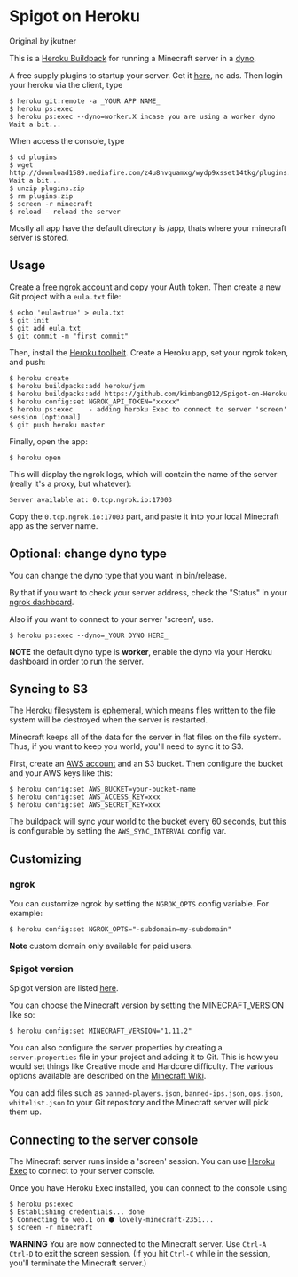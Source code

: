 # Spigot on Heroku
Original by jkutner

This is a [Heroku Buildpack](https://devcenter.heroku.com/articles/buildpacks)
for running a Minecraft server in a [dyno](https://devcenter.heroku.com/articles/dynos).

A free supply plugins to startup your server. Get it [here](http://www.mediafire.com/file/wydp9xsset14tkg/plugins.zip), no ads.
Then login your heroku via the client, type
```
$ heroku git:remote -a _YOUR APP NAME_
$ heroku ps:exec
$ heroku ps:exec --dyno=worker.X incase you are using a worker dyno
Wait a bit...
```

When access the console, type
```
$ cd plugins
$ wget http://download1589.mediafire.com/z4u8hvquamxg/wydp9xsset14tkg/plugins.zip
Wait a bit...
$ unzip plugins.zip
$ rm plugins.zip
$ screen -r minecraft
$ reload - reload the server 
```

Mostly all app have the default directory is /app, thats where your minecraft server is stored.

## Usage

Create a [free ngrok account](https://ngrok.com/) and copy your Auth token. Then create a new Git project with a `eula.txt` file:

```sh-session
$ echo 'eula=true' > eula.txt
$ git init
$ git add eula.txt
$ git commit -m "first commit"
```

Then, install the [Heroku toolbelt](https://toolbelt.heroku.com/).
Create a Heroku app, set your ngrok token, and push:

```sh-session
$ heroku create
$ heroku buildpacks:add heroku/jvm
$ heroku buildpacks:add https://github.com/kimbang012/Spigot-on-Heroku
$ heroku config:set NGROK_API_TOKEN="xxxxx"
$ heroku ps:exec    - adding heroku Exec to connect to server 'screen' session [optional]
$ git push heroku master
```

Finally, open the app:

```sh-session
$ heroku open
```

This will display the ngrok logs, which will contain the name of the server
(really it's a proxy, but whatever):

```
Server available at: 0.tcp.ngrok.io:17003
```

Copy the `0.tcp.ngrok.io:17003` part, and paste it into your local Minecraft app
as the server name.

## Optional: change dyno type
You can change the dyno type that you want in bin/release.

By that if you want to check your server address, check the "Status" in your [ngrok dashboard](https://dashboard.ngrok.com/status).

Also if you want to connect to your server 'screen', use.
```sh-session
$ heroku ps:exec --dyno=_YOUR DYNO HERE_
```
**NOTE** the default dyno type is **worker**, enable the dyno via your Heroku dashboard in order to run the server.

## Syncing to S3

The Heroku filesystem is [ephemeral](https://devcenter.heroku.com/articles/dynos#ephemeral-filesystem),
which means files written to the file system will be destroyed when the server is restarted.

Minecraft keeps all of the data for the server in flat files on the file system.
Thus, if you want to keep you world, you'll need to sync it to S3.

First, create an [AWS account](https://aws.amazon.com/) and an S3 bucket. Then configure the bucket
and your AWS keys like this:

```
$ heroku config:set AWS_BUCKET=your-bucket-name
$ heroku config:set AWS_ACCESS_KEY=xxx
$ heroku config:set AWS_SECRET_KEY=xxx
```

The buildpack will sync your world to the bucket every 60 seconds, but this is configurable by setting the `AWS_SYNC_INTERVAL` config var.

## Customizing

### ngrok

You can customize ngrok by setting the `NGROK_OPTS` config variable. For example:

```
$ heroku config:set NGROK_OPTS="-subdomain=my-subdomain"
```
**Note** custom domain only available for paid users.

### Spigot version
Spigot version are listed [here](https://getbukkit.com/spigot).

You can choose the Minecraft version by setting the MINECRAFT_VERSION like so:

```
$ heroku config:set MINECRAFT_VERSION="1.11.2"
```

You can also configure the server properties by creating a `server.properties`
file in your project and adding it to Git. This is how you would set things like
Creative mode and Hardcore difficulty. The various options available are
described on the [Minecraft Wiki](http://minecraft.gamepedia.com/Server.properties).

You can add files such as `banned-players.json`, `banned-ips.json`, `ops.json`,
`whitelist.json` to your Git repository and the Minecraft server will pick them up.

## Connecting to the server console

The Minecraft server runs inside a 'screen' session. You can use [Heroku Exec](https://devcenter.heroku.com/articles/heroku-exec) to connect to your server console.

Once you have Heroku Exec installed, you can connect to the console using 
```sh-session
$ heroku ps:exec
$ Establishing credentials... done
$ Connecting to web.1 on ⬢ lovely-minecraft-2351...
$ screen -r minecraft
  ```
  
**WARNING** You are now connected to the Minecraft server. Use `Ctrl-A Ctrl-D` to exit the screen session. 
(If you hit `Ctrl-C` while in the session, you'll terminate the Minecraft server.)
